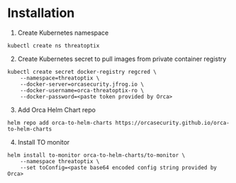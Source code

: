 # Installation

1. Create Kubernetes namespace
```
kubectl create ns threatoptix
```

2. Create Kubernetes secret to pull images from private container registry
```
kubectl create secret docker-registry regcred \
    --namespace=threatoptix \
    --docker-server=orcasecurity.jfrog.io \
    --docker-username=orca-threatoptix-ro \
    --docker-password=<paste token provided by Orca>
```

3. Add Orca Helm Chart repo
```
helm repo add orca-to-helm-charts https://orcasecurity.github.io/orca-to-helm-charts
```

4. Install TO monitor
```
helm install to-monitor orca-to-helm-charts/to-monitor \
    --namespace threatoptix \
    --set toConfig=<paste base64 encoded config string provided by Orca>
```

